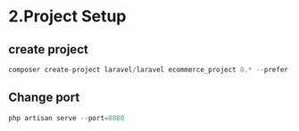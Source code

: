 # 2.Project Setup

## create project

```php
composer create-project laravel/laravel ecommerce_project 8.* --prefer-dist
```

## Change port 
```php
php artisan serve --port=8080
```